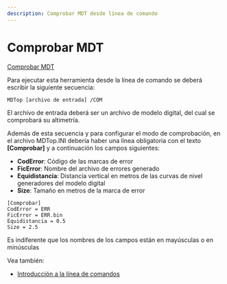 ```yaml
---
description: Comprobar MDT desde línea de comando
---
```


# Comprobar MDT

[Comprobar MDT](../como.../como-comprobar-mdt.md)

Para ejecutar esta herramienta desde la línea de comando se deberá escribir la siguiente secuencia:

```
MDTop [archivo de entrada] /COM
```

El archivo de entrada deberá ser un archivo de modelo digital, del cual se comprobará su altimetría.

Además de esta secuencia y para configurar el modo de comprobación, en el archivo MDTop.INI debería haber una línea obligatoria con el texto **\[Comprobar]** y a continuación los campos siguientes:

* **CodError**: Código de las marcas de error
* **FicError**: Nombre del archivo de errores generado
* **Equidistancia**: Distancia vertical en metros de las curvas de nivel generadores del modelo digital
* **Size**: Tamaño en metros de la marca de error

```
[Comprobar]
CodError = ERR
FicError = ERR.bin
Equidistancia = 0.5
Size = 2.5
```

Es indiferente que los nombres de los campos están en mayúsculas o en minúsculas

Vea también:

* [Introducción a la línea de comandos](./)
